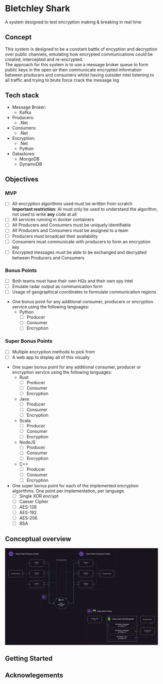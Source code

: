 # Bletchley Shark
A system designed to test encryption making &amp; breaking in real time

## Concept
This system is designed to be a constant battle of encyption and decryption over public channels, emulating how encrypted communications could be created, intercepted and re-encrypted.  
The approach for this system is to use a message broker queue to form public keys in the open air then communicate encrypted information between producers and consumers whilst having outsider intel listening to all traffic and trying to brute force crack the message log 


## Tech stack

- Message Broker: 
    - Kafka
- Producers: 
    - .Net
- Consumers:
    - .Net
- Encryption:
    - .Net
    - Python
- Datastores:
    - MongoDB
    - DynamoDB


## Objectives

### MVP

- [ ] All encryption algorithms used must be written from scratch  
    **Important restriction**: AI must only be used to understand the algorithm, not used to write **any** code at all
- [ ] All services running in docker containers
- [ ] All Producers and Consumers must be uniquely identifiable 
- [ ] All Producers and Consumers must be assigned to a team
- [ ] Producers must broadcast their availability
- [ ] Consumers must communicate with producers to form an encryption key
- [ ] Encrypted messages must be able to be exchanged and decrypted between Producers and Consumers

### Bonus Points
- [ ] Both teams must have their own HQs and their own spy intel
- [ ] Emulate radar output as communication form
- [ ] Usage of geographical coordinates to formulate communication regions
- One bonus point for any additional consumer, producers or encryption service using the following languages:
    - Python
        - [ ] Producer
        - [ ] Consumer
        - [ ] Encryption

### Super Bonus Points 
- [ ] Multiple encryption methods to pick from
- [ ] A web app to display all of this visually
- One super bonus point for any additional consumer, producer or encryption service using the following languages:
    - Rust
        - [ ] Producer
        - [ ] Consumer
        - [ ] Encryption
    - Java
        - [ ] Producer
        - [ ] Consumer
        - [ ] Encryption
    - Scala
        - [ ] Producer
        - [ ] Consumer
        - [ ] Encryption
    - NodeJS
        - [ ] Producer
        - [ ] Consumer
        - [ ] Encryption
    - C++  
        - [ ] Producer
        - [ ] Consumer
        - [ ] Encryption
- One super bonus point for each of the implemented encryption algorithms. One point per implementation, per language.
    - [ ] Single XOR encrypt
    - [ ] Caeser Cipher
    - [ ] AES-128
    - [ ] AES-192
    - [ ] AES-256
    - [ ] RSA

## Conceptual overview

![conceptual-overview](/resources/conceptual-architecture.jpg)

## Getting Started



## Acknowlegements


